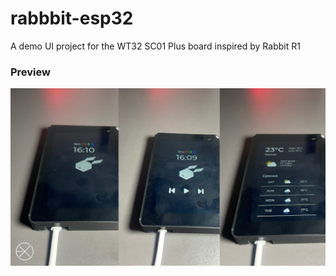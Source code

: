 
# rabbbit-esp32

A demo UI project for the WT32 SC01 Plus board inspired by Rabbit R1

### Preview

![4](image.png?raw=true "4")